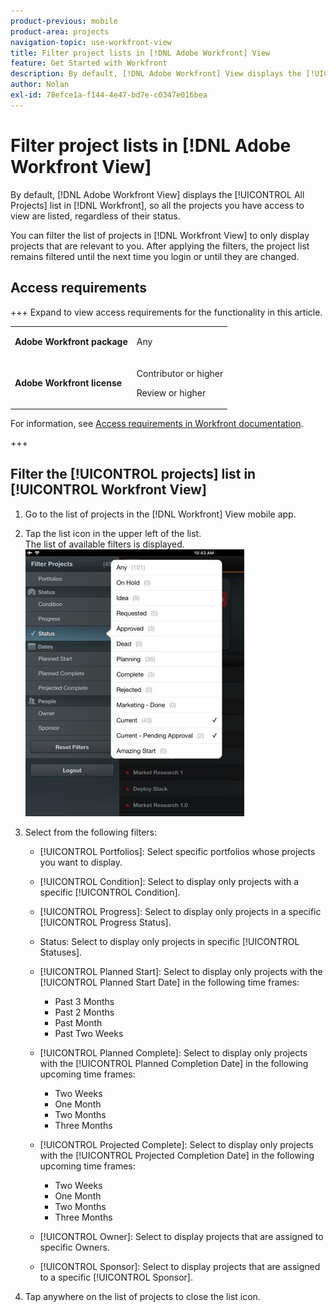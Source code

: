 ```yaml
---
product-previous: mobile
product-area: projects
navigation-topic: use-workfront-view
title: Filter project lists in [!DNL Adobe Workfront] View
feature: Get Started with Workfront
description: By default, [!DNL Adobe Workfront] View displays the [!UICONTROL All Projects] list in [!DNL Workfront], so all the projects you have access to view are listed, regardless of their status.
author: Nolan
exl-id: 78efce1a-f144-4e47-bd7e-c0347e016bea
---
```

# Filter project lists in [!DNL Adobe Workfront View]

By default, [!DNL Adobe Workfront View] displays the [!UICONTROL All Projects] list in [!DNL Workfront], so all the projects you have access to view are listed, regardless of their status.

You can filter the list of projects in [!DNL Workfront View] to only display projects that are relevant to you. After applying the filters, the project list remains filtered until the next time you login or until they are changed.

## Access requirements

+++ Expand to view access requirements for the functionality in this article.

<table style="table-layout:auto"> 
 <col> 
 </col> 
 <col> 
 </col> 
 <tbody> 
  <tr> 
   <td role="rowheader"><strong>Adobe Workfront package</strong></td> 
   <td> <p>Any</p> </td> 
  </tr> 
  <tr> 
   <td role="rowheader"><strong>Adobe Workfront license</strong></td> 
   <td> 
   <p>Contributor or higher</p>
   <p>Review or higher</p> </td> 
  </tr> 
 </tbody> 
</table>

For information, see [Access requirements in Workfront documentation](/help/quicksilver/administration-and-setup/add-users/access-levels-and-object-permissions/access-level-requirements-in-documentation.md). 

+++

## Filter the [!UICONTROL projects] list in [!UICONTROL Workfront View]

1. Go to the list of projects in the [!DNL Workfront] View mobile app.
1. Tap the list icon in the upper left of the list.\
   The list of available filters is displayed.\
   ![WF_View_filters_050621.jpg](assets/wf-view-filters-050621-350x427.jpg)

1. Select from the following filters:

   * [!UICONTROL Portfolios]: Select specific portfolios whose projects you want to display.
   * [!UICONTROL Condition]: Select to display only projects with a specific [!UICONTROL Condition].
   * [!UICONTROL Progress]: Select to display only projects in a specific [!UICONTROL Progress Status].
   * Status: Select to display only projects in specific [!UICONTROL Statuses].
   * [!UICONTROL Planned Start]: Select to display only projects with the [!UICONTROL Planned Start Date] in the following time frames:

      * Past 3 Months
      * Past 2 Months
      * Past Month
      * Past Two Weeks
   * [!UICONTROL Planned Complete]: Select to display only projects with the [!UICONTROL Planned Completion Date] in the following upcoming time frames:

      * Two Weeks
      * One Month
      * Two Months
      * Three Months
   * [!UICONTROL Projected Complete]: Select to display only projects with the [!UICONTROL Projected Completion Date] in the following upcoming time frames:

      * Two Weeks
      * One Month
      * Two Months
      * Three Months
   * [!UICONTROL Owner]: Select to display projects that are assigned to specific Owners.
   * [!UICONTROL Sponsor]: Select to display projects that are assigned to a specific [!UICONTROL Sponsor].




1. Tap anywhere on the list of projects to close the list icon.

